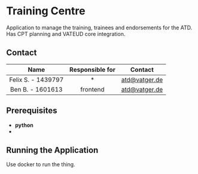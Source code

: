 # Training Centre

Application to manage the training, trainees and endorsements for the ATD.
Has CPT planning and VATEUD core integration.

## Contact

|         Name         | Responsible for |                     Contact                     |
| :------------------: | :-------------: | :---------------------------------------------: |
| Felix S. - 1439797 |    *     | atd@vatger.de |
| Ben B. - 1601613 |    frontend     | atd@vatger.de |

## Prerequisites
- **python**
- 
## Running the Application

Use docker to run the thing.
